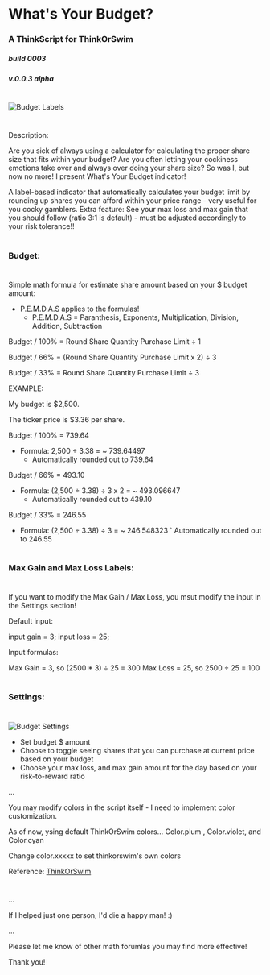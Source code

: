# What's Your Budget?
### A ThinkScript for ThinkOrSwim

##### build 0003
##### v.0.0.3 alpha

#

![Budget Labels](https://i.imgur.com/6i0qTwG.png)
#

Description:

Are you sick of always using a calculator for calculating the proper share size that fits within your budget? Are you often letting your cockiness emotions take over and always over doing your share size? So was I, but now no more! I present What's Your Budget indicator!

A label-based indicator that automatically calculates your budget limit by rounding up shares you can afford within your price range - very useful for you cocky gamblers. Extra feature: See your max loss and max gain that you should follow (ratio 3:1 is default) - must be adjusted accordingly to your risk tolerance!!

# 

### Budget:

#

Simple math formula for estimate share amount based on your $ budget amount:

  - P.E.M.D.A.S applies to the formulas!
    - P.E.M.D.A.S = Paranthesis, Exponents, Multiplication, Division, Addition, Subtraction



Budget / 100% = Round Share Quantity Purchase Limit ÷ 1

Budget / 66% = (Round Share Quantity Purchase Limit x 2) ÷ 3

Budget / 33% = Round Share Quantity Purchase Limit ÷ 3


EXAMPLE: 

My budget is $2,500.

The ticker price is $3.36 per share.

Budget / 100% = 739.64
- Formula: 2,500 ÷ 3.38 = ~ 739.64497
    - Automatically rounded out to 739.64
    
Budget / 66% = 493.10
- Formula: (2,500 ÷ 3.38) ÷ 3 x 2 =  ~ 493.096647
  - Automatically rounded out to 439.10

Budget / 33% = 246.55 
- Formula: (2,500 ÷ 3.38) ÷ 3 = ~ 246.548323
  ` Automatically rounded out to 246.55

#

### Max Gain and Max Loss Labels:

#

If you want to modify the Max Gain / Max Loss, you msut modify the input in the Settings section!

Default input:

input gain = 3;
input loss = 25;

Input formulas:

Max Gain = 3, so (2500 * 3) ÷ 25 = 300 
Max Loss = 25, so 2500 ÷ 25 = 100

#

### Settings:

#

![Budget Settings](https://i.imgur.com/iLVfjTw.png)

  - Set budget $ amount
  - Choose to toggle seeing shares that you can purchase at current price based on your budget
  - Choose your max loss, and max gain amount for the day based on your risk-to-reward ratio

...

You may modify colors in the script itself - I need to implement color customization.

As of now, ysing default ThinkOrSwim colors... Color.plum , Color.violet, and Color.cyan

Change color.xxxxx to set thinkorswim's own colors

Reference: [ThinkOrSwim](https://tlc.thinkorswim.com/center/reference/thinkScript/Constants/Color)

#

...
 
 If I helped just one person, I'd die a happy man! :)
 
...


Please let me know of other math forumlas you may find more effective!

Thank you!
